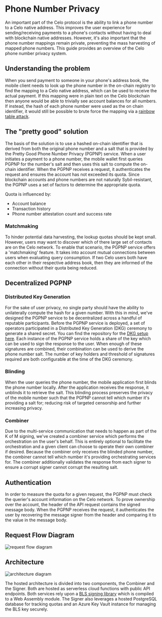 # Phone Number Privacy

An important part of the Celo protocol is the ability to link a phone number to a Celo native address. This improves the user experience for sending/receiving payments to a phone's contacts without having to deal with blockchain native addresses. However, it's also important that the phone number mappings remain private, preventing the mass harvesting of mapped phone numbers. This guide provides an overview of the Celo phone number privacy system.

## Understanding the problem
When you send payment to someone in your phone's address book, the mobile client needs to look up the phone number in the on-chain registry to find the mapping to a Celo native address, which can be used to receive the actual payment. If this mapping were in plain text on the Celo blockchain then anyone would be able to trivially see account balances for all numbers. If instead, the hash of each phone number were used as the on chain identifier, it would still be possible to brute force the mapping via a [rainbow table attack](https://en.wikipedia.org/wiki/Rainbow_table). 

## The "pretty good" solution
The basis of the solution is to use a hashed on-chain identifier that is derived from both the original phone number and a salt that is provided by the Pretty Good Phone Number Privacy (PGPNP) service. When a user initiates a payment to a phone number, the mobile wallet first queries PGPNP for the number's salt and then uses this salt to compute the on-chain identifier. When the PGPNP receives a request, it authenticates the request and ensures the account has not exceeded its quota. Since blockchain accounts and phone numbers are not naturally Sybil-resistant, the PGPNP uses a set of factors to determine the appropriate quota. 

Quota is influenced by:
- Account balance
- Transaction history
- Phone number attestation count and success rate

### Matchmaking
To hinder potential data harvesting, the lookup quotas should be kept small. However, users may want to discover which of there large set of contacts are on the Celo network. To enable that scenario, the PGPNP service offers a 'matchmaking' feature. It takes into account mutual connections between users when evaluating query consumption. If two Celo users both have each other in their respective address book, then they are informed of the connection without their quota being reduced. 

## Decentralized PGPNP
### Distributed Key Generation
For the sake of user privacy, no single party should have the ability to unilaterally compute the hash for a given number. With this in mind, we've designed the PGPNP service to be decentralized across a handful of reputable participants. Before the PGPNP service is deployed, a set of operators participated in a Distributed Key Generation (DKG) ceremony to generate a shared secret. You can find the repository for the [DKG setup here](https://github.com/celo-org/celo-threshold-bls-rs). Each instance of the PGPNP service holds a share of the key which can be used to sign the response to the user. When enough of these signatures are combined, their combination can be used to derive the phone number salt. The number of key holders and threshold of signatures required are both configurable at the time of the DKG ceremony.

### Blinding
When the user queries the phone number, the mobile application first blinds the phone number locally. After the application receives the response, it unblinds it to retrieve the salt. This blinding process preserves the privacy of the mobile number such that the PGPNP cannot tell which number it's providing a salt for; reducing risk of targeted censorship and further increasing privacy.  

### Combiner
Due to the multi-service communication that needs to happen as part of the K of M signing, we've created a combiner service which performs the orchestration on the user's behalf. This is entirely optional to facilitate the orchestration and a given client can choose to operate their own combiner if desired. Because the combiner only receives the blinded phone number, the combiner cannot tell which number it's providing orchestrating services for. The combiner additionally validates the response from each signer to ensure a corrupt signer cannot corrupt the resulting salt.

## Authentication
In order to measure the quota for a given request, the PGPNP must check the querier's account information on the Celo network. To prove ownership over the account, the header of the API request contains the signed message body. When the PGPNP receives the request, it authenticates the user by recovering the message signer from the header and comparing it to the value in the message body.

## Request Flow Diagram
![request flow diagram](https://storage.googleapis.com/celo-website/docs/pgpnp-flow.svg)

## Architecture
![architecture diagram](https://storage.googleapis.com/celo-website/docs/pgpnp-architecture.jpg)

The hosted architecture is divided into two components, the Combiner and the Signer. Both are hosted as serverless cloud functions with public API endpoints. Both services rely upon a [BLS signing library](https://github.com/celo-org/blind-threshold-bls-wasm#e1e2f8a) which is compiled to a Web Assembly module. The Signer also leverages a hosted PostgreSQL database for tracking quotas and an Azure Key Vault instance for managing the BLS key securely.

